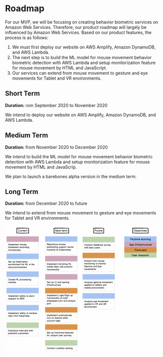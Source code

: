 # Roadmap
For our MVP, we will be focusing on creating behavior biometric services on Amazon Web Services. Therefore, our product roadmap will largely be influenced by Amazon Web Services. Based on our product features, the process is as follows:

1. We must first deploy our website on AWS Amplify, Amazon DynamoDB, and AWS Lambda.
2. The next step is to build the ML model for mouse movement behavior biometric detection with AWS Lambda and setup monitorization feature for mouse movement by HTML and JavaScript.
3. Our services can extend from mouse movement to gesture and eye movements for Tablet and VR environments.

## Short Term

**Duration:** rom September 2020 to November 2020

We intend to deploy our website on AWS Amplify, Amazon DynamoDB, and AWS Lambda.

## Medium Term

**Duration:** from November 2020 to December 2020

We intend to build the ML model for mouse movement behavior biometric detection with AWS Lambda and setup monitorization feature for mouse movement by HTML and JavaScrip.

We plan to launch a barebones alpha version in the medium term.

## Long Term

**Duration:** from December 2020 to future

We intend to extend from mouse movement to gesture and eye movements for Tablet and VR environments.

![roadmap](./dispersive_cloud_roadmap.png)
